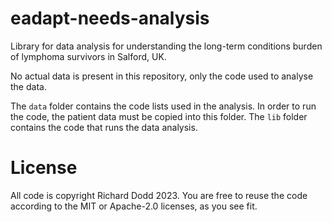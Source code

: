 # eadapt-needs-analysis
Library for data analysis for understanding the long-term conditions burden of lymphoma survivors in Salford, UK.

No actual data is present in this repository, only the code used to analyse the data.

The `data` folder contains the code lists used in the analysis. In order to run the code, the patient data must be 
copied into this folder. The `lib` folder contains the code that runs the data analysis.
# License

All code is copyright Richard Dodd 2023. You are free to reuse the code according to the MIT or Apache-2.0 licenses, as you see fit.
